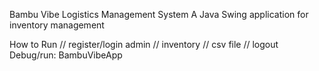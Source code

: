 Bambu Vibe Logistics Management System
A Java Swing application for inventory management


How to Run // register/login admin // inventory // csv file // logout
Debug/run:
BambuVibeApp
